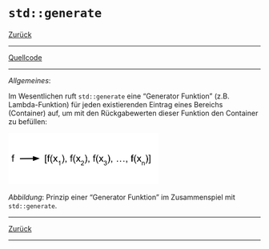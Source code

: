 ﻿# `std::generate`

[Zurück](../../Readme.md)

---

[Quellcode](Generate.cpp)

---

*Allgemeines*:

Im Wesentlichen ruft `std::generate` eine &ldquo;Generator Funktion&rdquo; (z.B. Lambda-Funktion)
für jeden existierenden Eintrag eines Bereichs (Container) auf,
um mit den Rückgabewerten dieser Funktion den Container zu befüllen:

<img src="cpp_generate.svg" width="300">

*Abbildung*: Prinzip einer &ldquo;Generator Funktion&rdquo; im Zusammenspiel mit `std::generate`.

---

[Zurück](../../Readme.md)

---
